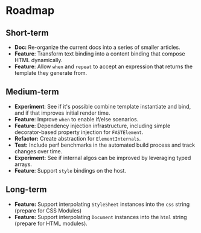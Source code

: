 # Roadmap

## Short-term

* **Doc:** Re-organize the current docs into a series of smaller articles.
* **Feature**: Transform text binding into a content binding that compose HTML dynamically.
* **Feature**: Allow `when` and `repeat` to accept an expression that returns the template they generate from.

## Medium-term

* **Experiment**: See if it's possible combine template instantiate and bind, and if that improves initial render time.
* **Feature**: Improve `when` to enable if/else scenarios.
* **Feature**: Dependency injection infrastructure, including simple decorator-based property injection for `FASTElement`.
* **Refactor:** Create abstraction for `ElementInternals`.
* **Test:** Include perf benchmarks in the automated build process and track changes over time.
* **Experiment:** See if internal algos can be improved by leveraging typed arrays.
* **Feature**: Support `style` bindings on the host.

## Long-term

* **Feature:** Support interpolating `StyleSheet` instances into the `css` string (prepare for CSS Modules)
* **Feature:** Support interpolating `Document` instances into the `html` string (prepare for HTML modules).